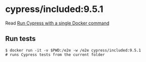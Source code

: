 <!--
WARNING: this file was autogenerated by generate-included-image.js using

    npm run add:included -- 9.5.1 cypress/browsers:node16.5.0-chrome97-ff96
-->

# cypress/included:9.5.1

Read [Run Cypress with a single Docker command][blog post url]

## Run tests

```shell
$ docker run -it -v $PWD:/e2e -w /e2e cypress/included:9.5.1
# runs Cypress tests from the current folder
```

[blog post url]: https://www.cypress.io/blog/2019/05/02/run-cypress-with-a-single-docker-command/
